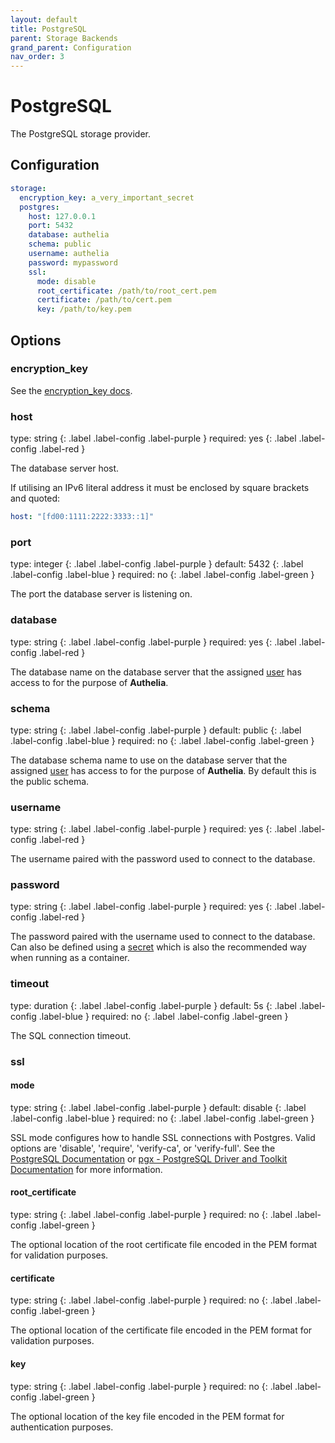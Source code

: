 ```yaml
---
layout: default
title: PostgreSQL
parent: Storage Backends
grand_parent: Configuration
nav_order: 3
---
```


# PostgreSQL

The PostgreSQL storage provider.

## Configuration

```yaml
storage:
  encryption_key: a_very_important_secret
  postgres:
    host: 127.0.0.1
    port: 5432
    database: authelia
    schema: public
    username: authelia
    password: mypassword
    ssl:
      mode: disable
      root_certificate: /path/to/root_cert.pem
      certificate: /path/to/cert.pem
      key: /path/to/key.pem
```

## Options

### encryption_key
See the [encryption_key docs](./index.md#encryption_key).

### host
<div markdown="1">
type: string
{: .label .label-config .label-purple } 
required: yes
{: .label .label-config .label-red }
</div>

The database server host.

If utilising an IPv6 literal address it must be enclosed by square brackets and quoted:
```yaml
host: "[fd00:1111:2222:3333::1]"
```

### port
<div markdown="1">
type: integer
{: .label .label-config .label-purple } 
default: 5432
{: .label .label-config .label-blue }
required: no
{: .label .label-config .label-green }
</div>

The port the database server is listening on.

### database
<div markdown="1">
type: string
{: .label .label-config .label-purple }
required: yes
{: .label .label-config .label-red }
</div>

The database name on the database server that the assigned [user](#username) has access to for the purpose of
**Authelia**.

### schema
<div markdown="1">
type: string
{: .label .label-config .label-purple } 
default: public
{: .label .label-config .label-blue }
required: no
{: .label .label-config .label-green }
</div>

The database schema name to use on the database server that the assigned [user](#username) has access to for the purpose
of **Authelia**. By default this is the public schema.

### username
<div markdown="1">
type: string
{: .label .label-config .label-purple }
required: yes
{: .label .label-config .label-red }
</div>

The username paired with the password used to connect to the database.

### password
<div markdown="1">
type: string
{: .label .label-config .label-purple }
required: yes
{: .label .label-config .label-red }
</div>

The password paired with the username used to connect to the database. Can also be defined using a
[secret](../secrets.md) which is also the recommended way when running as a container.

### timeout
<div markdown="1">
type: duration
{: .label .label-config .label-purple }
default: 5s
{: .label .label-config .label-blue }
required: no
{: .label .label-config .label-green }
</div>

The SQL connection timeout.

### ssl

#### mode
<div markdown="1">
type: string
{: .label .label-config .label-purple }
default: disable
{: .label .label-config .label-blue }
required: no
{: .label .label-config .label-green }
</div>

SSL mode configures how to handle SSL connections with Postgres.
Valid options are 'disable', 'require', 'verify-ca', or 'verify-full'.
See the [PostgreSQL Documentation](https://www.postgresql.org/docs/12/libpq-ssl.html)
or [pgx - PostgreSQL Driver and Toolkit Documentation](https://pkg.go.dev/github.com/jackc/pgx?tab=doc)
for more information.

#### root_certificate
<div markdown="1">
type: string
{: .label .label-config .label-purple }
required: no
{: .label .label-config .label-green }
</div>

The optional location of the root certificate file encoded in the PEM format for validation purposes.

#### certificate
<div markdown="1">
type: string
{: .label .label-config .label-purple }
required: no
{: .label .label-config .label-green }
</div>

The optional location of the certificate file encoded in the PEM format for validation purposes.

#### key
<div markdown="1">
type: string
{: .label .label-config .label-purple }
required: no
{: .label .label-config .label-green }
</div>

The optional location of the key file encoded in the PEM format for authentication purposes.
